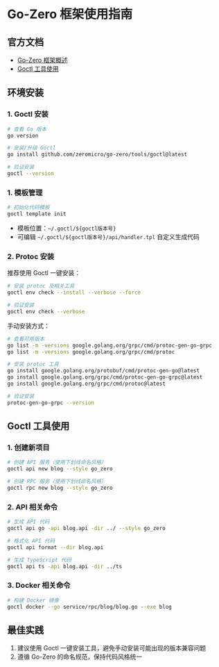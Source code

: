 # Go-Zero 框架使用指南

## 官方文档

- [Go-Zero 框架概述](https://go-zero.dev/docs/concepts/overview)
- [Goctl 工具使用](https://go-zero.dev/docs/tasks/installation/goctl)

## 环境安装

### 1. Goctl 安装

```bash
# 查看 Go 版本
go version
```

```bash
# 安装/升级 Goctl
go install github.com/zeromicro/go-zero/tools/goctl@latest
```

```bash
# 验证安装
goctl --version
```

### 1. 模板管理

```bash
# 初始化代码模板
goctl template init
```

- 模板位置：`~/.goctl/${goctl版本号}`
- 可编辑 `~/.goctl/${goctl版本号}/api/handler.tpl` 自定义生成代码

### 2. Protoc 安装

推荐使用 Goctl 一键安装：

```bash
# 安装 protoc 及相关工具
goctl env check --install --verbose --force
```

```bash
# 验证安装
goctl env check --verbose
```

手动安装方式：

```bash
# 查看可用版本
go list -m -versions google.golang.org/grpc/cmd/protoc-gen-go-grpc
go list -m -versions google.golang.org/grpc/cmd/protoc
```

```bash
# 安装 protoc 工具
go install google.golang.org/protobuf/cmd/protoc-gen-go@latest
go install google.golang.org/grpc/cmd/protoc-gen-go-grpc@latest
go install google.golang.org/grpc/cmd/protoc@latest
```

```bash
# 验证安装
protoc-gen-go-grpc --version
```

## Goctl 工具使用

### 1. 创建新项目

```bash
# 创建 API 服务（使用下划线命名风格）
goctl api new blog --style go_zero
```

```bash
# 创建 RPC 服务（使用下划线命名风格）
goctl rpc new blog --style go_zero
```

### 2. API 相关命令

```bash
# 生成 API 代码
goctl api go -api blog.api -dir ../ --style go_zero
```

```bash
# 格式化 API 代码
goctl api format --dir blog.api
```

```bash
# 生成 TypeScript 代码
goctl api ts -api blog.api -dir ../ts
```

### 3. Docker 相关命令

```bash
# 构建 Docker 镜像
goctl docker --go service/rpc/blog/blog.go --exe blog
```

## 最佳实践

1. 建议使用 Goctl 一键安装工具，避免手动安装可能出现的版本兼容问题
2. 遵循 Go-Zero 的命名规范，保持代码风格统一
